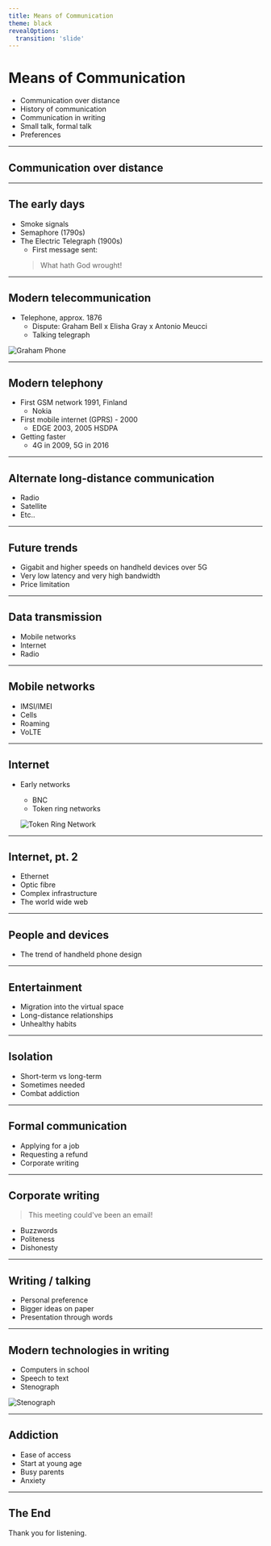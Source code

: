 ```yaml
---
title: Means of Communication
theme: black
revealOptions:
  transition: 'slide'
---
```


# Means of Communication

* Communication over distance
* History of communication
* Communication in writing
* Small talk, formal talk
* Preferences

---

## Communication over distance

----

## The early days

* Smoke signals
* Semaphore (1790s)
* The Electric Telegraph (1900s)
  * First message sent:
  > What hath God wrought!

----

## Modern telecommunication

* Telephone, approx. 1876
  * Dispute: Graham Bell x Elisha Gray x Antonio Meucci
  * Talking telegraph

![Graham Phone](https://www.loc.gov/static/managed-content/uploads/sites/16/2018/09/telephone_Bell.jpg)

----

## Modern telephony

* First GSM network 1991, Finland
  * Nokia
* First mobile internet (GPRS) - 2000
  * EDGE 2003, 2005 HSDPA
* Getting faster
  * 4G in 2009, 5G in 2016

----

## Alternate long-distance communication

* Radio
* Satellite
* Etc..

---

## Future trends

* Gigabit and higher speeds on handheld devices over 5G
* Very low latency and very high bandwidth
* Price limitation

---

## Data transmission

* Mobile networks
* Internet
* Radio

----

## Mobile networks

* IMSI/IMEI
* Cells
* Roaming
* VoLTE

----

## Internet

* Early networks
  * BNC
  * Token ring networks

  ![Token Ring Network](https://farm5.staticflickr.com/4795/25834165527_fd4444a292_o.jpg)

----

## Internet, pt. 2

* Ethernet
* Optic fibre
* Complex infrastructure
* The world wide web

---

## People and devices

* The trend of handheld phone design

----

## Entertainment

* Migration into the virtual space
* Long-distance relationships
* Unhealthy habits

---

## Isolation

* Short-term vs long-term
* Sometimes needed
* Combat addiction

---

## Formal communication

* Applying for a job
* Requesting a refund
* Corporate writing

----

## Corporate writing

> This meeting could've been an email!

* Buzzwords
* Politeness
* Dishonesty

---

## Writing / talking

* Personal preference
* Bigger ideas on paper
* Presentation through words

---

## Modern technologies in writing

* Computers in school
* Speech to text
* Stenograph 

![Stenograph](https://www.stenograph.com/product/image/medium/45124_45124%20blush-white-1-front.png)

---

## Addiction

* Ease of access
* Start at young age
* Busy parents
* Anxiety

---

## The End

Thank you for listening.